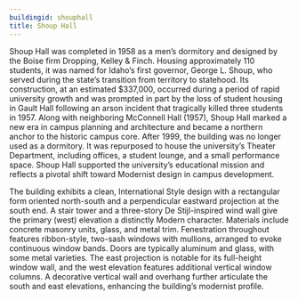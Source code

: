 ```yaml
---
buildingid: shouphall
title: Shoup Hall
---
```


Shoup Hall was completed in 1958 as a men’s dormitory and designed by the Boise firm Dropping, Kelley & Finch. Housing approximately 110 students, it was named for Idaho’s first governor, George L. Shoup, who served during the state’s transition from territory to statehood. Its construction, at an estimated $337,000, occurred during a period of rapid university growth and was prompted in part by the loss of student housing in Gault Hall following an arson incident that tragically killed three students in 1957. Along with neighboring McConnell Hall (1957), Shoup Hall marked a new era in campus planning and architecture and became a northern anchor to the historic campus core. After 1999, the building was no longer used as a dormitory. It was repurposed to house the university’s Theater Department, including offices, a student lounge, and a small performance space. Shoup Hall supported the university’s educational mission and reflects a pivotal shift toward Modernist design in campus development.

The building exhibits a clean, International Style design with a rectangular form oriented north-south and a perpendicular eastward projection at the south end. A stair tower and a three-story De Stijl-inspired wind wall give the primary (west) elevation a distinctly Modern character. Materials include concrete masonry units, glass, and metal trim. Fenestration throughout features ribbon-style, two-sash windows with mullions, arranged to evoke continuous window bands. Doors are typically aluminum and glass, with some metal varieties. The east projection is notable for its full-height window wall, and the west elevation features additional vertical window columns. A decorative vertical wall and overhang further articulate the south and east elevations, enhancing the building’s modernist profile.
